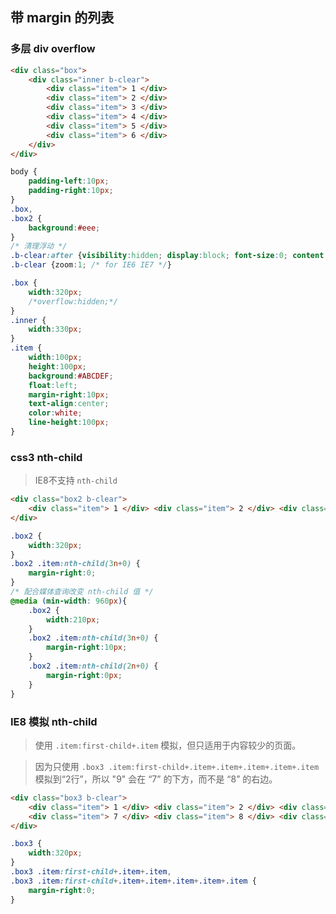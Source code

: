 ## 带 margin 的列表

### 多层 div overflow
````html
<div class="box">
    <div class="inner b-clear">
        <div class="item"> 1 </div>
        <div class="item"> 2 </div>
        <div class="item"> 3 </div>
        <div class="item"> 4 </div>
        <div class="item"> 5 </div>
        <div class="item"> 6 </div>
    </div>
</div>
````
````css
body {
    padding-left:10px;
    padding-right:10px;
}
.box,
.box2 {
    background:#eee;
}
/* 清理浮动 */
.b-clear:after {visibility:hidden; display:block; font-size:0; content:" "; clear:both; height:0;}
.b-clear {zoom:1; /* for IE6 IE7 */}
````

````css
.box {
    width:320px;
    /*overflow:hidden;*/
}
.inner {
    width:330px;
}
.item {
    width:100px;
    height:100px;
    background:#ABCDEF;
    float:left;
    margin-right:10px;
    text-align:center;
    color:white;
    line-height:100px;
}
````

### css3 nth-child

> IE8不支持 `nth-child`

````html
<div class="box2 b-clear">
    <div class="item"> 1 </div> <div class="item"> 2 </div> <div class="item"> 3 </div> <div class="item"> 4 </div> <div class="item"> 5 </div> <div class="item"> 6 </div>
</div>
````

````css
.box2 {
    width:320px;
}
.box2 .item:nth-child(3n+0) {
    margin-right:0;
}
/* 配合媒体查询改变 nth-child 值 */
@media (min-width: 960px){
    .box2 {
        width:210px;
    }
    .box2 .item:nth-child(3n+0) {
        margin-right:10px;
    }
    .box2 .item:nth-child(2n+0) {
        margin-right:0px;
    }
}
````

### IE8 模拟 nth-child

> 使用 `.item:first-child+.item` 模拟，但只适用于内容较少的页面。

> 因为只使用 `.box3 .item:first-child+.item+.item+.item+.item+.item` 模拟到“2行”，所以 "9" 会在 “7” 的下方，而不是 “8” 的右边。

````html
<div class="box3 b-clear">
    <div class="item"> 1 </div> <div class="item"> 2 </div> <div class="item"> 3 </div> <div class="item"> 4 </div> <div class="item"> 5 </div> <div class="item"> 6 </div>
    <div class="item"> 7 </div> <div class="item"> 8 </div> <div class="item"> 9 </div>
</div>
````


````css
.box3 {
    width:320px;
}
.box3 .item:first-child+.item+.item,
.box3 .item:first-child+.item+.item+.item+.item+.item {
    margin-right:0;
}
````
